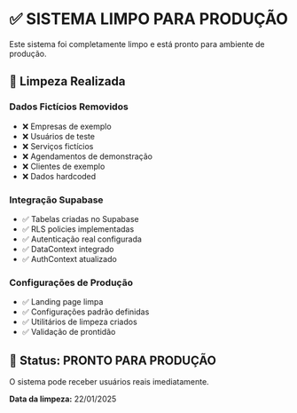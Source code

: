 # ✅ SISTEMA LIMPO PARA PRODUÇÃO

Este sistema foi completamente limpo e está pronto para ambiente de produção.

## 🧹 Limpeza Realizada

### Dados Fictícios Removidos
- ❌ Empresas de exemplo
- ❌ Usuários de teste  
- ❌ Serviços fictícios
- ❌ Agendamentos de demonstração
- ❌ Clientes de exemplo
- ❌ Dados hardcoded

### Integração Supabase
- ✅ Tabelas criadas no Supabase
- ✅ RLS policies implementadas
- ✅ Autenticação real configurada
- ✅ DataContext integrado
- ✅ AuthContext atualizado

### Configurações de Produção
- ✅ Landing page limpa
- ✅ Configurações padrão definidas
- ✅ Utilitários de limpeza criados
- ✅ Validação de prontidão

## 🚀 Status: PRONTO PARA PRODUÇÃO

O sistema pode receber usuários reais imediatamente.

**Data da limpeza:** 22/01/2025